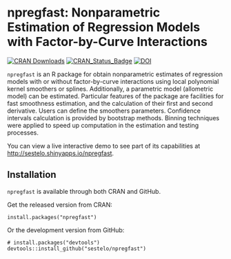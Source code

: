 # npregfast: Nonparametric Estimation of Regression Models with Factor-by-Curve Interactions

[![CRAN Downloads](https://cranlogs.r-pkg.org/badges/grand-total/npregfast)](https://cran.r-project.org/package=npregfast)
[![CRAN_Status_Badge](https://www.r-pkg.org/badges/version/npregfast)](https://cran.r-project.org/package=npregfast)
[![DOI](https://zenodo.org/badge/DOI/10.5281/zenodo.13889485.svg)](https://doi.org/10.5281/zenodo.13889485)

```npregfast``` is an R package for obtain nonparametric estimates of regression models 
with or without factor-by-curve interactions using local polynomial kernel smoothers or splines. 
Additionally, a parametric model (allometric model) can be estimated.
Particular features of the package are facilities for fast smoothness
estimation, and the calculation of their first and second derivative. Users can 
define the smoothers parameters. Confidence intervals calculation is provided 
by bootstrap methods. Binning techniques were applied to speed up computation 
in the estimation and testing processes.




You can view a live interactive demo to see part of its 
capabilities at http://sestelo.shinyapps.io/npregfast.

## Installation
```npregfast``` is available through both CRAN and GitHub.

Get the released version from CRAN:
```
install.packages("npregfast")
```

Or the development version from GitHub:
```
# install.packages("devtools")
devtools::install_github("sestelo/npregfast")
```
